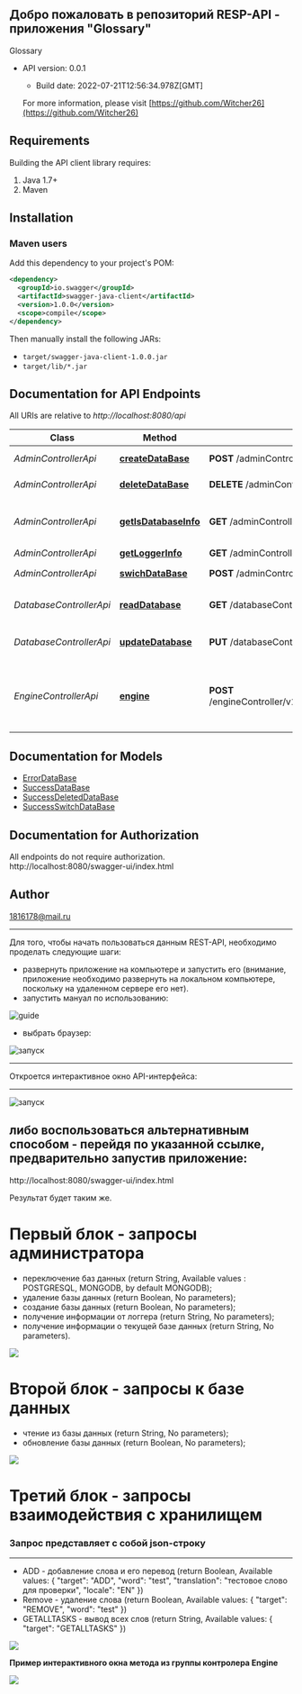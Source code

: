 ## Добро пожаловать в репозиторий RESP-API - приложения "Glossary"
Glossary
- API version: 0.0.1
  - Build date: 2022-07-21T12:56:34.978Z[GMT]

  For more information, please visit [https://github.com/Witcher26](https://github.com/Witcher26)


## Requirements

Building the API client library requires:
1. Java 1.7+
2. Maven

## Installation

### Maven users

Add this dependency to your project's POM:

```xml
<dependency>
  <groupId>io.swagger</groupId>
  <artifactId>swagger-java-client</artifactId>
  <version>1.0.0</version>
  <scope>compile</scope>
</dependency>
```
Then manually install the following JARs:

* `target/swagger-java-client-1.0.0.jar`
* `target/lib/*.jar`

## Documentation for API Endpoints

All URIs are relative to *http://localhost:8080/api*

Class | Method | HTTP request | Description
------------ | ------------- | ------------- | -------------
*AdminControllerApi* | [**createDataBase**](docs/AdminControllerApi.md#createDataBase) | **POST** /adminController/v1/createDataBase | создание базы данных
*AdminControllerApi* | [**deleteDataBase**](docs/AdminControllerApi.md#deleteDataBase) | **DELETE** /adminController/v1/deleteDataBase | удаление базы данных
*AdminControllerApi* | [**getIsDatabaseInfo**](docs/AdminControllerApi.md#getIsDatabaseInfo) | **GET** /adminController/v1/getIsDatabaseInfo | получение информации о текущей базе данных
*AdminControllerApi* | [**getLoggerInfo**](docs/AdminControllerApi.md#getLoggerInfo) | **GET** /adminController/v1/getLoggerInfo | логгер
*AdminControllerApi* | [**swichDataBase**](docs/AdminControllerApi.md#swichDataBase) | **POST** /adminController/v1/switchDataBase/{isDataBase} | переключение баз данных
*DatabaseControllerApi* | [**readDatabase**](docs/DatabaseControllerApi.md#readDatabase) | **GET** /databaseController/v1/database/read | Ммтод чтения данных из базы данных
*DatabaseControllerApi* | [**updateDatabase**](docs/DatabaseControllerApi.md#updateDatabase) | **PUT** /databaseController/v1/database/update | метод обнолвения базы данных
*EngineControllerApi* | [**engine**](docs/EngineControllerApi.md#engine) | **POST** /engineController/v1/startEngine/{requestFromClientInJson} | метод добавления слова, удаления слова, вывод всех слов

## Documentation for Models

 - [ErrorDataBase](docs/ErrorDataBase.md)
 - [SuccessDataBase](docs/SuccessDataBase.md)
 - [SuccessDeletedDataBase](docs/SuccessDeletedDataBase.md)
 - [SuccessSwitchDataBase](docs/SuccessSwitchDataBase.md)

## Documentation for Authorization

All endpoints do not require authorization.  
http://localhost:8080/swagger-ui/index.html

## Author

1816178@mail.ru

***
Для того, чтобы начать пользоваться данным REST-API, необходимо проделать следующие шаги:
+  развернуть приложение на компьютере и запустить его (внимание, приложение необходимо развернуть на локальном компьютере, поскольку на удаленном сервере его нет).
+  запустить мануал по использованию:

![guide](img/2.guide.JPG)
+  выбрать браузер:

![запуск](img/3.%20browser.JPG)
***
Откроется интерактивное окно API-интерфейса:
***
![запуск](img/1.%20interface.JPG)

## либо воспользоваться альтернативным способом - перейдя по указанной ссылке, предварительно запустив приложение:
http://localhost:8080/swagger-ui/index.html

Результат будет таким же.

# **Первый блок - запросы администратора**
- переключение баз данных (return String, Available values : POSTGRESQL, MONGODB, by default MONGODB);
- удаление базы данных (return Boolean, No parameters);
- создание базы данных (return Boolean, No parameters);
- получение информации от логгера (return String, No parameters);
- получение информации о текущей базе данных (return String, No parameters).

![](img/4_admin.JPG)

# **Второй блок - запросы к базе данных**
- чтение из базы данных (return String, No parameters);
- обновление базы данных (return Boolean, No parameters);

![](img//5_datatbase.JPG)

# **Третий блок  - запросы взаимодействия с хранилищем**  
### Запрос представляет с собой json-строку
***
- ADD - добавление слова и его перевод (return Boolean, Available values:  { "target": "ADD", "word": "test", "translation": "тестовое слово для проверки", "locale": "EN" })
- Remove - удаление слова (return Boolean, Available values: { "target": "REMOVE", "word": "test" })
- GETALLTASKS - вывод всех слов (return String, Available values: { "target": "GETALLTASKS" })

![](img/6_engine.JPG)

**Пример интерактивного окна метода из группы контролера Engine**

![](img/7_example.JPG)
